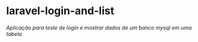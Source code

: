 # laravel-login-and-list
###### Aplicação para teste de login e mostrar dados de um banco mysql em uma tabela
